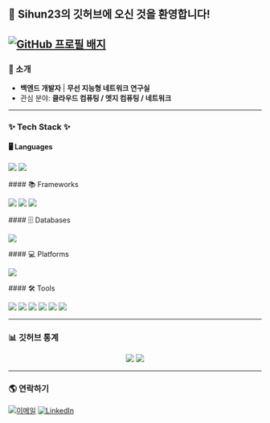 ## 👋 Sihun23의 깃허브에 오신 것을 환영합니다!

[![GitHub 프로필 배지](https://render.gitanimals.org/lines/Sihun23?pet-id=1)](https://github.com/devxb/gitanimals)
---
### 🚀 소개
- **백엔드 개발자** | **무선 지능형 네트워크 연구실**
- 관심 분야: **클라우드 컴퓨팅 / 엣지 컴퓨팅 / 네트워크**
---
### ✨ Tech Stack ✨
#### 🖥️ Languages
<p align="left">
  <img src="https://img.shields.io/badge/Java-007396?style=for-the-badge&logo=Java&logoColor=white"/> 
  <img src="https://img.shields.io/badge/C-A8B9CC?style=for-the-badge&logo=C&logoColor=white"/> 
</p>
#### 📚 Frameworks
<p align="left">
  <img src="https://img.shields.io/badge/Spring-6DB33F?style=for-the-badge&logo=Spring&logoColor=white"/>
  <img src="https://img.shields.io/badge/Spring_Boot-6DB33F?style=for-the-badge&logo=Spring-Boot&logoColor=white"/>
  <img src="https://img.shields.io/badge/FastAPI-009688?style=for-the-badge&logo=FastAPI&logoColor=white"/>
</p>
#### 🗄️ Databases
<p align="left">
  <img src="https://img.shields.io/badge/MySQL-4479A1?style=for-the-badge&logo=MySQL&logoColor=white"/> 
</p>
#### 💻 Platforms
<p align="left">
  <img src="https://img.shields.io/badge/Linux-FCC624?style=for-the-badge&logo=Linux&logoColor=black"/> 
</p>
#### 🛠️ Tools
<p align="left">
  <img src="https://img.shields.io/badge/Git-F05032?style=for-the-badge&logo=Git&logoColor=white"/> 
  <img src="https://img.shields.io/badge/GitHub-181717?style=for-the-badge&logo=GitHub&logoColor=white"/> 
  <img src="https://img.shields.io/badge/Postman-FF6C37?style=for-the-badge&logo=Postman&logoColor=white"/> 
  <img src="https://img.shields.io/badge/IntelliJ_IDEA-000000?style=for-the-badge&logo=IntelliJ-IDEA&logoColor=white"/> 
  <img src="https://img.shields.io/badge/Visual_Studio_Code-007ACC?style=for-the-badge&logo=Visual-Studio-Code&logoColor=white"/>
  <img src="https://img.shields.io/badge/Notion-000000?style=for-the-badge&logo=Notion&logoColor=white"/> 
</p>


---

### 📊 깃허브 통계

<p align="center">
  <img src="https://github-readme-streak-stats.herokuapp.com/?user=devxb&theme=tokyonight&hide_border=true"/>
  <img src="https://github-readme-stats.vercel.app/api?username=devxb&show_icons=true&theme=tokyonight&hide_border=true"/>
</p>

---

### 🌎 연락하기
[![이메일](https://img.shields.io/badge/Email-devxb@github.com-red?style=for-the-badge&logo=gmail&logoColor=white)](mailto:devxb@github.com)
[![LinkedIn](https://img.shields.io/badge/LinkedIn-Sihun-blue?style=for-the-badge&logo=linkedin)](https://linkedin.com/in/sihun)
